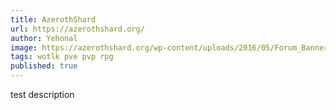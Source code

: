 ```yaml
---
title: AzerothShard
url: https://azerothshard.org/
author: Yehonal
image: https://azerothshard.org/wp-content/uploads/2016/05/Forum_Banner.png
tags: wotlk pve pvp rpg
published: true
---
```



test description